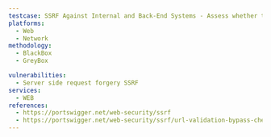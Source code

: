 ```yaml
---
testcase: SSRF Against Internal and Back-End Systems - Assess whether the Web (HTTP/HTTPS) service allows HTTP requests to private IP ranges (e.g., 10.0.0.1, 192.168.0.68), potentially exposing internal management interfaces
platforms: 
  - Web
  - Network
methodology: 
  - BlackBox
  - GreyBox

vulnerabilities:
  - Server side request forgery SSRF
services:
  - WEB
references:
  - https://portswigger.net/web-security/ssrf
  - https://portswigger.net/web-security/ssrf/url-validation-bypass-cheat-sheet
---
```

